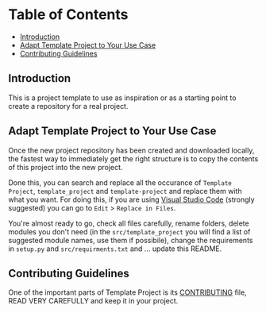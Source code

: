 # Table of Contents

- [Introduction](#introduction)
- [Adapt Template Project to Your Use Case](#adapt-template-project-to-your-use-case)
- [Contributing Guidelines](#contributing-guidelines)

## Introduction

This is a project template to use as inspiration or as a starting point to create a repository for a real project.

## Adapt Template Project to Your Use Case

Once the new project repository has been created and downloaded locally, the fastest way to immediately get the right structure is to copy the contents of this project into the new project.

Done this, you can search and replace all the occurance of `Template Project`, `template_project` and `template-project` and replace them with what you want. For doing this, if you are using [Visual Studio Code](https://code.visualstudio.com/) (strongly suggested) you can go to `Edit` > `Replace in Files`.

You're almost ready to go, check all files carefully, rename folders, delete modules you don't need (in the `src/template_project` you will find a list of suggested module names, use them if possibile), change the requirements in `setup.py` and `src/requirments.txt` and ... update this README.

## Contributing Guidelines

One of the important parts of Template Project is its [CONTRIBUTING](https://bitbucket.springlab.enel.com/projects/cv/repos/template-project/browse/CONTRIBUTING.md) file, READ VERY CAREFULLY and keep it in your project.
